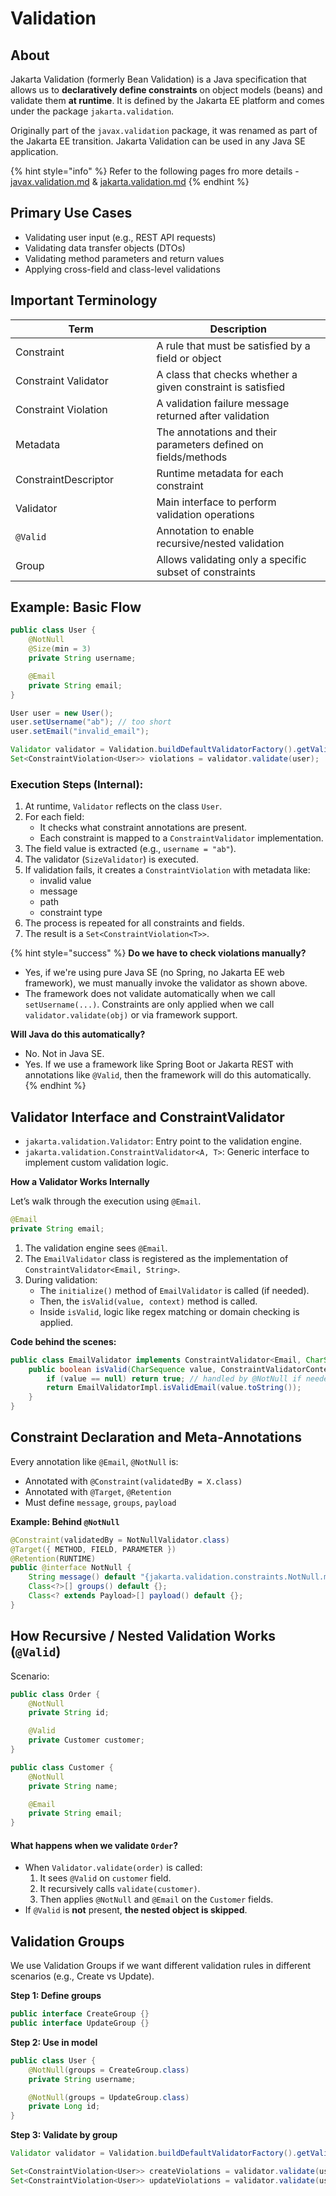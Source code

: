 # Validation

## About

Jakarta Validation (formerly Bean Validation) is a Java specification that allows us to **declaratively define constraints** on object models (beans) and validate them **at runtime**. It is defined by the Jakarta EE platform and comes under the package `jakarta.validation`.

Originally part of the `javax.validation` package, it was renamed as part of the Jakarta EE transition. Jakarta Validation can be used in any Java SE application.

{% hint style="info" %}
Refer to the following pages fro more details - [javax.validation.md](../../java-packages/jakarta-packages/javax.validation.md "mention") & [jakarta.validation.md](../../java-packages/jakarta-packages/jakarta.validation.md "mention")
{% endhint %}

## **Primary Use Cases**

* Validating user input (e.g., REST API requests)
* Validating data transfer objects (DTOs)
* Validating method parameters and return values
* Applying cross-field and class-level validations

## Important Terminology

<table><thead><tr><th width="209.40625">Term</th><th>Description</th></tr></thead><tbody><tr><td>Constraint</td><td>A rule that must be satisfied by a field or object</td></tr><tr><td>Constraint Validator</td><td>A class that checks whether a given constraint is satisfied</td></tr><tr><td>Constraint Violation</td><td>A validation failure message returned after validation</td></tr><tr><td>Metadata</td><td>The annotations and their parameters defined on fields/methods</td></tr><tr><td>ConstraintDescriptor</td><td>Runtime metadata for each constraint</td></tr><tr><td>Validator</td><td>Main interface to perform validation operations</td></tr><tr><td><code>@Valid</code></td><td>Annotation to enable recursive/nested validation</td></tr><tr><td>Group</td><td>Allows validating only a specific subset of constraints</td></tr></tbody></table>

## **Example: Basic Flow**

```java
public class User {
    @NotNull
    @Size(min = 3)
    private String username;

    @Email
    private String email;
}
```

```java
User user = new User();
user.setUsername("ab"); // too short
user.setEmail("invalid_email");

Validator validator = Validation.buildDefaultValidatorFactory().getValidator();
Set<ConstraintViolation<User>> violations = validator.validate(user);
```

### **Execution Steps (Internal):**

1. At runtime, `Validator` reflects on the class `User`.
2. For each field:
   * It checks what constraint annotations are present.
   * Each constraint is mapped to a `ConstraintValidator` implementation.
3. The field value is extracted (e.g., `username = "ab"`).
4. The validator (`SizeValidator`) is executed.
5. If validation fails, it creates a `ConstraintViolation` with metadata like:
   * invalid value
   * message
   * path
   * constraint type
6. The process is repeated for all constraints and fields.
7. The result is a `Set<ConstraintViolation<T>>`.

{% hint style="success" %}
**Do we have to check violations manually?**

* Yes, if we're using pure Java SE (no Spring, no Jakarta EE web framework), we must manually invoke the validator as shown above.
* The framework does not validate automatically when we call `setUsername(...)`. Constraints are only applied when we call `validator.validate(obj)` or via framework support.

**Will Java do this automatically?**

* No. Not in Java SE.
* Yes. If we use a framework like Spring Boot or Jakarta REST with annotations like `@Valid`, then the framework will do this automatically.
{% endhint %}

## **Validator Interface and ConstraintValidator**

* `jakarta.validation.Validator`: Entry point to the validation engine.
* `jakarta.validation.ConstraintValidator<A, T>`: Generic interface to implement custom validation logic.

**How a Validator Works Internally**

Let’s walk through the execution using `@Email`.

```java
@Email
private String email;
```

1. The validation engine sees `@Email`.
2. The `EmailValidator` class is registered as the implementation of `ConstraintValidator<Email, String>`.
3. During validation:
   * The `initialize()` method of `EmailValidator` is called (if needed).
   * Then, the `isValid(value, context)` method is called.
   * Inside `isValid`, logic like regex matching or domain checking is applied.

**Code behind the scenes:**

```java
public class EmailValidator implements ConstraintValidator<Email, CharSequence> {
    public boolean isValid(CharSequence value, ConstraintValidatorContext context) {
        if (value == null) return true; // handled by @NotNull if needed
        return EmailValidatorImpl.isValidEmail(value.toString());
    }
}
```

## **Constraint Declaration and Meta-Annotations**

Every annotation like `@Email`, `@NotNull` is:

* Annotated with `@Constraint(validatedBy = X.class)`
* Annotated with `@Target`, `@Retention`
* Must define `message`, `groups`, `payload`

**Example: Behind `@NotNull`**

```java
@Constraint(validatedBy = NotNullValidator.class)
@Target({ METHOD, FIELD, PARAMETER })
@Retention(RUNTIME)
public @interface NotNull {
    String message() default "{jakarta.validation.constraints.NotNull.message}";
    Class<?>[] groups() default {};
    Class<? extends Payload>[] payload() default {};
}
```

## How Recursive / Nested Validation Works (`@Valid`)

Scenario:

```java
public class Order {
    @NotNull
    private String id;

    @Valid
    private Customer customer;
}

public class Customer {
    @NotNull
    private String name;

    @Email
    private String email;
}
```

#### What happens when we validate `Order`?

* When `Validator.validate(order)` is called:
  1. It sees `@Valid` on `customer` field.
  2. It recursively calls `validate(customer)`.
  3. Then applies `@NotNull` and `@Email` on the `Customer` fields.
* If `@Valid` is **not** present, **the nested object is skipped**.

## Validation Groups

We use Validation Groups if we want different validation rules in different scenarios (e.g., Create vs Update).

**Step 1: Define groups**

```java
public interface CreateGroup {}
public interface UpdateGroup {}
```

**Step 2: Use in model**

```java
public class User {
    @NotNull(groups = CreateGroup.class)
    private String username;

    @NotNull(groups = UpdateGroup.class)
    private Long id;
}
```

**Step 3: Validate by group**

```java
Validator validator = Validation.buildDefaultValidatorFactory().getValidator();

Set<ConstraintViolation<User>> createViolations = validator.validate(user, CreateGroup.class);
Set<ConstraintViolation<User>> updateViolations = validator.validate(user, UpdateGroup.class);
```

